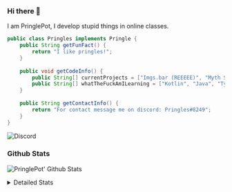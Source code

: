 ### Hi there 👋

I am PringlePot, I develop stupid things in online classes. 

```java
public class Pringles implements Pringle {
    public String getFunFact() {
        return "I like pringles!";
    }
    
    public void getCodeInfo() {
        public String[] currentProjects = ["Imgs.bar (REEEEE)", "Myth Sniper (Dead)"];
        public String[] whatTheFuckAmILearning = ["Kotlin", "Java", "Typescript", "NextJS"];
    }
    
    public String getContactInfo() {
        return "For contact message me on discord: Pringles#8249";
    }
}
```
![Discord](https://discord.c99.nl/widget/theme-1/226911291636318208.png)


### Github Stats
![PringlePot' Github Stats](https://github-readme-stats.vercel.app/api?username=PringlePot&show_icons=true&theme=dark)

<details>
  <summary>Detailed Stats</summary>
    
<!--START_SECTION:waka-->
![Lines of code](https://img.shields.io/badge/From%20Hello%20World%20I%27ve%20Written-96940%20lines%20of%20code-blue)

**🐱 My Github Data** 

> 🏆 564 Contributions in the Year 2021
 > 
> 📦 87.9 kB Used in Github's Storage 
 > 
> 💼 Opted to Hire
 > 
> 📜 8 Public Repositories 
 > 
> 🔑 9 Private Repositories  
 > 
**I'm an Early 🐤** 

```text
🌞 Morning    89 commits     █████░░░░░░░░░░░░░░░░░░░░   19.52% 
🌆 Daytime    183 commits    ██████████░░░░░░░░░░░░░░░   40.13% 
🌃 Evening    184 commits    ██████████░░░░░░░░░░░░░░░   40.35% 
🌙 Night      0 commits      ░░░░░░░░░░░░░░░░░░░░░░░░░   0.0%

```
📅 **I'm Most Productive on Monday** 

```text
Monday       121 commits    ██████░░░░░░░░░░░░░░░░░░░   26.54% 
Tuesday      44 commits     ██░░░░░░░░░░░░░░░░░░░░░░░   9.65% 
Wednesday    58 commits     ███░░░░░░░░░░░░░░░░░░░░░░   12.72% 
Thursday     54 commits     ███░░░░░░░░░░░░░░░░░░░░░░   11.84% 
Friday       34 commits     █░░░░░░░░░░░░░░░░░░░░░░░░   7.46% 
Saturday     59 commits     ███░░░░░░░░░░░░░░░░░░░░░░   12.94% 
Sunday       86 commits     ████░░░░░░░░░░░░░░░░░░░░░   18.86%

```


📊 **This Week I Spent My Time On** 

```text
💬 Programming Languages: 
TypeScript               9 hrs 43 mins       ████████████████████████░   96.91% 
JSON                     11 mins             ░░░░░░░░░░░░░░░░░░░░░░░░░   1.84% 
Other                    4 mins              ░░░░░░░░░░░░░░░░░░░░░░░░░   0.68% 
Bash                     2 mins              ░░░░░░░░░░░░░░░░░░░░░░░░░   0.49% 
JavaScript               0 secs              ░░░░░░░░░░░░░░░░░░░░░░░░░   0.08%

🔥 Editors: 
VS Code                  10 hrs 2 mins       █████████████████████████   100.0%

```

**I Mostly Code in Java** 

```text
Java                     6 repos             ███████████░░░░░░░░░░░░░░   46.15% 
Python                   2 repos             ███░░░░░░░░░░░░░░░░░░░░░░   15.38% 
Kotlin                   1 repo              ██░░░░░░░░░░░░░░░░░░░░░░░   7.69% 
CSS                      1 repo              ██░░░░░░░░░░░░░░░░░░░░░░░   7.69% 
JavaScript               1 repo              ██░░░░░░░░░░░░░░░░░░░░░░░   7.69%

```



 Last Updated on 17/08/2021
<!--END_SECTION:waka-->
</details>

